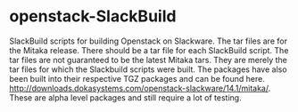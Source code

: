 # openstack-SlackBuild
SlackBuild scripts for building Openstack on Slackware. The tar files are for the Mitaka release. There should be a tar file for each SlackBuild script. The tar files are not guaranteed to be the latest Mitaka tars. They are merely the tar files for which the Slackbuild scripts were built.  The packages have also been built into their respective TGZ packages and can be found here.  http://downloads.dokasystems.com/openstack-slackware/14.1/mitaka/.  These are alpha level packages and still require a lot of testing.
